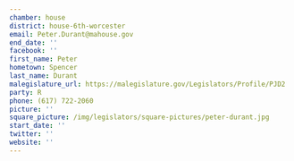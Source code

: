 ```yaml
---
chamber: house
district: house-6th-worcester
email: Peter.Durant@mahouse.gov
end_date: ''
facebook: ''
first_name: Peter
hometown: Spencer
last_name: Durant
malegislature_url: https://malegislature.gov/Legislators/Profile/PJD2
party: R
phone: (617) 722-2060
picture: ''
square_picture: /img/legislators/square-pictures/peter-durant.jpg
start_date: ''
twitter: ''
website: ''
---
```

